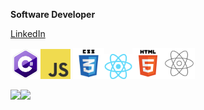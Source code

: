 <b>Software Developer</b>


[LinkedIn](https://www.linkedin.com/in/downey-ryan/)

<img src="https://raw.githubusercontent.com/rjdny/rjdny/main/c-logo-icon-18.png" alt="" width="48" height="48" /><img src="https://raw.githubusercontent.com/rjdny/rjdny/main/download.png" alt="" width="48" height="48" />
<img src="https://raw.githubusercontent.com/rjdny/rjdny/main/css3-logo-png-transparent.png" alt="" width="50" height="50" /><img src="https://raw.githubusercontent.com/rjdny/rjdny/main/React-icon.svg.png" alt="" width="45" height="40" /><img src="https://raw.githubusercontent.com/rjdny/rjdny/main/5847f5bdcef1014c0b5e489c.png" alt="" width="50" height="50" /><img src="https://raw.githubusercontent.com/rjdny/rjdny/main/ReactStrapIco.png" alt="" width="50" height="50" />





[![ ](https://github-readme-stats.vercel.app/api/top-langs/?username=rjdny&theme=radical)](https://github.com/anuraghazra/github-readme-stats)![ ](https://github-readme-stats.vercel.app/api?username=rjdny&layout=compact&show_icons=true&theme=radical)

